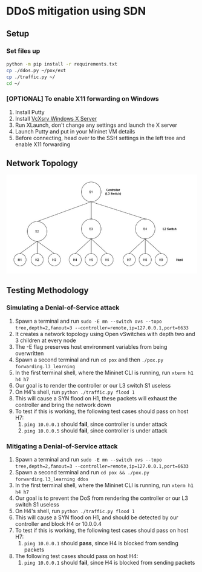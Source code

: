 # DDoS mitigation using SDN

## Setup

### Set files up
```bash
python -m pip install -r requirements.txt
cp ./ddos.py ~/pox/ext
cp ./traffic.py ~/
cd ~/
```

### **[OPTIONAL]** To enable X11 forwarding on Windows
1. Install Putty
2. Install [VcXsrv Windows X Server](https://sourceforge.net/projects/vcxsrv/)
3. Run XLaunch, don't change any settings and launch the X server
4. Launch Putty and put in your Mininet VM details
5. Before connecting, head over to the SSH settings in the left tree and enable
   X11 forwarding

## Network Topology

![Network Topology](./topology.jpg)

## Testing Methodology

### Simulating a Denial-of-Service attack
1. Spawn a terminal and run `sudo -E mn --switch ovs --topo tree,depth=2,fanout=3 --controller=remote,ip=127.0.0.1,port=6633`
2. It creates a network topology using Open vSwitches with depth two and 3 children at every node
3. The -E flag preserves host environment variables from being overwritten
4. Spawn a second terminal and run `cd pox` and then `./pox.py forwarding.l3_learning`
5. In the first terminal shell, where the Mininet CLI is running, run `xterm h1 h4 h7`
6. Our goal is to render the controller or our L3 switch S1 useless
7. On H4's shell, run `python ./traffic.py flood 1`
8. This will cause a SYN flood on H1, these packets will exhaust the controller
   and bring the network down
9. To test if this is working, the following test cases should pass on host H7:
   1. `ping 10.0.0.1` should **fail**, since controller is under attack
   2. `ping 10.0.0.5` should **fail**, since controller is under attack

### Mitigating a Denial-of-Service attack
1. Spawn a terminal and run `sudo -E mn --switch ovs --topo tree,depth=2,fanout=3 --controller=remote,ip=127.0.0.1,port=6633`
2. Spawn a second terminal and run `cd pox && ./pox.py forwarding.l3_learning ddos`
3. In the first terminal shell, where the Mininet CLI is running, run `xterm h1 h4 h7`
4. Our goal is to prevent the DoS from rendering the controller or our L3 switch S1 useless
5. On H4's shell, run `python ./traffic.py flood 1`
6. This will cause a SYN flood on H1, and should be detected by our controller
   and block H4 or 10.0.0.4
7. To test if this is working, the following test cases should pass on host H7:
   1. `ping 10.0.0.1` should **pass**, since H4 is blocked from sending packets
8. The following test cases should pass on host H4:
   1. `ping 10.0.0.1` should **fail**, since H4 is blocked from sending packets